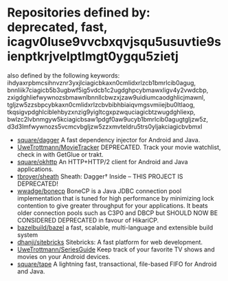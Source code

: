 # Repositories defined by: deprecated, fast, icagv0luse9vvcbxqvjsqu5usuvtie9sienptkrjvelptlmgt0ygqu5zietj

also defined by the following keywords: ihdyaxrpbmcsihnvznr3yxjlciagicbkaxn0cmlidxrlzcb1bmrlcib0agug, bnnliik7ciagicb5b3ugbwf5ig5vdcb1c2ugdghpcybmawxligv4y2vwdcbp, zxigdghliefwywnozsbmawnlbnnllcbwzxjzaw9uidiumcaodghlicjmawnl, tgljzw5zzsbpcybkaxn0cmlidxrlzcbvbibhbiaiqvmgsvmiiejbu0ltlaog, tkqsigvpdghlciblehbyzxnzig9yigltcgxpzwquciagicbtzwugdghliexp, bwlzc2lvbnmgyw5kciagicbsaw1pdgf0aw9ucyb1bmrlcib0agugtgljzw5z, d3d3lmfwywnozs5vcmcvbgljzw5zzxmvteldru5trs0yljakciagicbvbmxl

- [square/dagger](https://github.com/square/dagger)
  A fast dependency injector for Android and Java.
- [UweTrottmann/MovieTracker](https://github.com/UweTrottmann/MovieTracker)
  DEPRECATED. Track your movie watchlist, check in with GetGlue or trakt.
- [square/okhttp](https://github.com/square/okhttp)
  An HTTP+HTTP/2 client for Android and Java applications.
- [tbroyer/sheath](https://github.com/tbroyer/sheath)
  Sheath: Dagger† Inside – THIS PROJECT IS DEPRECATED!
- [wwadge/bonecp](https://github.com/wwadge/bonecp)
  BoneCP is a Java JDBC connection pool implementation that is tuned for high performance by minimizing lock contention to give greater throughput for your applications. It beats older connection pools such as C3P0 and DBCP but SHOULD NOW BE CONSIDERED DEPRECATED in favour of HikariCP.
- [bazelbuild/bazel](https://github.com/bazelbuild/bazel)
  a fast, scalable, multi-language and extensible build system
- [dhanji/sitebricks](https://github.com/dhanji/sitebricks)
  Sitebricks: A fast platform for web development.
- [UweTrottmann/SeriesGuide](https://github.com/UweTrottmann/SeriesGuide)
  Keep track of your favorite TV shows and movies on your Android devices.
- [square/tape](https://github.com/square/tape)
  A lightning fast, transactional, file-based FIFO for Android and Java.
